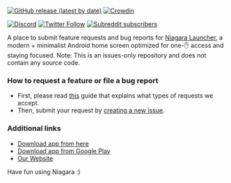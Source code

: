 [![GitHub release (latest by date)](https://img.shields.io/github/v/release/8bitPit/Niagara-Issues)](https://github.com/8bitPit/Niagara-Issues/releases)
[![Crowdin](https://d322cqt584bo4o.cloudfront.net/niagara-launcher/localized.svg)](https://crowdin.com/project/niagara-launcher)

[![Discord](https://img.shields.io/discord/728630549278883950?label=Chat%20on%20Discord&style=social)](https://niagaralauncher.app/discord)
[![Twitter Follow](https://img.shields.io/twitter/follow/NiagaraLauncher)](https://twitter.com/NiagaraLauncher)
[![Subreddit subscribers](https://img.shields.io/reddit/subreddit-subscribers/NiagaraLauncher?style=social)](https://www.reddit.com/r/NiagaraLauncher/)

A place to submit feature requests and bug reports for [Niagara Launcher](https://niagaralauncher.app/ "Open website"), a modern + minimalist Android home screen optimized for one-✋ access and staying focused. Note: This is an issues-only repository and does not contain any source code. 

### How to request a feature or file a bug report

- First, please read [this](https://help.niagaralauncher.app/article/44-feature-requests "How To Request a Feature") guide that explains what types of requests we accept.
- Then, submit your request by [creating a new issue](https://github.com/8bitPit/Niagara-Issues/issues/new/choose "New issue").

### Additional links
- [Download app from here](https://github.com/8bitPit/Niagara-Issues/releases)
- [Download app from Google Play](https://play.google.com/store/apps/details?id=bitpit.launcher)
- [Our Website](https://niagaralauncher.app/)

Have fun using Niagara :)
